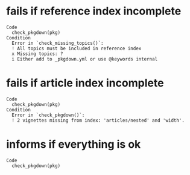 # fails if reference index incomplete

    Code
      check_pkgdown(pkg)
    Condition
      Error in `check_missing_topics()`:
      ! All topics must be included in reference index
      x Missing topics: ?
      i Either add to _pkgdown.yml or use @keywords internal

# fails if article index incomplete

    Code
      check_pkgdown(pkg)
    Condition
      Error in `check_pkgdown()`:
      ! 2 vignettes missing from index: 'articles/nested' and 'width'.

# informs if everything is ok

    Code
      check_pkgdown(pkg)

